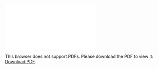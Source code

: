 <object data="christ-in-song/CIS1908pdfs/560.pdf" type="application/pdf" width="100%" height="1024px">
    <embed src="christ-in-song/CIS1908pdfs/560.pdf">
        <p>This browser does not support PDFs. Please download the PDF to view it: <a href="christ-in-song/CIS1908pdfs/560.pdf">Download PDF</a>.</p>
    </embed>
</object>
